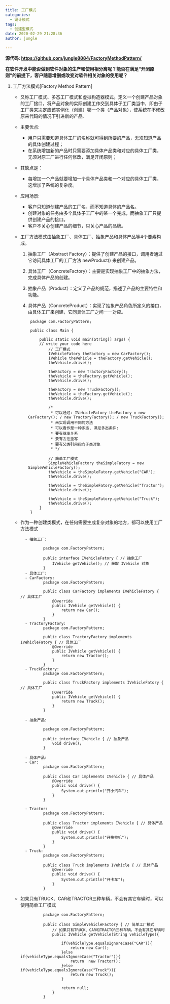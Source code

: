 ```yaml
---
title: 工厂模式
categories:
  - 设计模式
tags:
  - 创建型模式
date: 2020-02-29 21:28:36
author: jungle

---
```


**源代码: https://github.com/jungle8884/FactoryMethodPattern/**

**在软件开发中能否做到软件对象的生产和使用相分离呢？能否在满足“开闭原则”的前提下，客户随意增删或改变对软件相关对象的使用呢？**

1. 工厂方法模式[Factory Method Pattern]
	- 又称工厂模式、多态工厂模式和虚拟构造器模式。定义一个创建产品对象的工厂接口，将产品对象的实际创建工作交到具体子工厂类当中，即由子工厂类来决定应该实例化（创建）哪一个类（产品对象），使系统在不修改原来代码的情况下引进新的产品.
	- 主要优点:
		- 用户只需要知道具体工厂的名称就可得到所要的产品，无须知道产品的具体创建过程；
		- 在系统增加新的产品时只需要添加具体产品类和对应的具体工厂类，无须对原工厂进行任何修改，满足开闭原则；
	- 其缺点是：
		- 每增加一个产品就要增加一个具体产品类和一个对应的具体工厂类，这增加了系统的复杂度。
	- 应用场景:
		- 客户只知道创建产品的工厂名，而不知道具体的产品名。
		- 创建对象的任务由多个具体子工厂中的某一个完成，而抽象工厂只提供创建产品的接口。
		- 客户不关心创建产品的细节，只关心产品的品牌。
	- 工厂方法模式由抽象工厂、具体工厂、抽象产品和具体产品等4个要素构成。
		1. 抽象工厂（Abstract Factory）：提供了创建产品的接口，调用者通过它访问具体工厂的工厂方法 newProduct() 来创建产品。
		2. 具体工厂（ConcreteFactory）：主要是实现抽象工厂中的抽象方法，完成具体产品的创建。
		3. 抽象产品（Product）：定义了产品的规范，描述了产品的主要特性和功能。
		4. 具体产品（ConcreteProduct）：实现了抽象产品角色所定义的接口，由具体工厂来创建，它同具体工厂之间一一对应。
		
				package com.FactoryPattern;
				
				public class Main {
				
				    public static void main(String[] args) {
					// write your code here
				        // 工厂模式
				        IVehicleFatory theFactory = new CarFactory();
				        IVehicle theVehicle = theFactory.getVehicle();
				        theVehicle.drive();
				
				        theFactory = new TractoryFactory();
				        theVehicle = theFactory.getVehicle();
				        theVehicle.drive();
				
				        theFactory = new TruckFactory();
				        theVehicle = theFactory.getVehicle();
				        theVehicle.drive();
				
				        /*
				         * 可以通过: IVehicleFatory theFactory = new CarFactory(); / new TractoryFactory(); / new TruckFactory();
				         * 来实现调用不同的方法
				         * 可以看作是一种多态, 满足多态条件:
				         * 要有继承关系
				         * 要有方法重写
				         * 要有父类引用指向子类对象
				         * */
				
				        // 简单工厂模式
				        SimpleVehicleFactory theSimpleFatory = new SimpleVehicleFactory();
				        theVehicle = theSimpleFatory.getVehicle("CAR");
				        theVehicle.drive();
				
				        theVehicle = theSimpleFatory.getVehicle("Tractor");
				        theVehicle.drive();
				
				        theVehicle = theSimpleFatory.getVehicle("Truck");
				        theVehicle.drive();
				    }
				}	
	
	- 作为一种创建类模式，在任何需要生成复杂对象的地方，都可以使用工厂方法模式
	
			- 抽象工厂:
			
					package com.FactoryPattern;
					
					public interface IVehicleFatory { // 抽象工厂
					    IVehicle getVehicle(); // 获取 IVehicle 对象
					}
			- 具体工厂: 
			- CarFactory:
					package com.FactoryPattern;
					
					public class CarFactory implements IVehicleFatory { // 具体工厂
					    @Override
					    public IVehicle getVehicle() {
					        return new Car();
					    }
					}
			- TractoryFactory:
					package com.FactoryPattern;
					
					public class TractoryFactory implements IVehicleFatory { // 具体工厂
					    @Override
					    public IVehicle getVehicle() {
					        return new Tractor();
					    }
					}
			- TruckFactory:
					package com.FactoryPattern;
					
					public class TruckFactory implements IVehicleFatory { // 具体工厂
					    @Override
					    public IVehicle getVehicle() {
					        return new Truck();
					    }
					}
			
			- 抽象产品:

					package com.FactoryPattern;
					
					public interface IVehicle { // 抽象产品
					    void drive();
					}
			
			- 具体产品:
			- Car: 
					package com.FactoryPattern;
					
					public class Car implements IVehicle { // 具体产品
					    @Override
					    public void drive() {
					        System.out.println("开小汽车");
					    }
					}

			- Tractor: 
					package com.FactoryPattern;
					
					public class Tractor implements IVehicle { // 具体产品
					    @Override
					    public void drive() {
					        System.out.println("开拖拉机");
					    }
					}
			- Truck:
					package com.FactoryPattern;
					
					public class Truck implements IVehicle { // 具体产品
					    @Override
					    public void drive() {
					        System.out.println("开卡车");
					    }
					}



	- 如果只有TRUCK、CAR和TRACTOR三种车辆，不会有其它车辆时，可以使用简单工厂模式

					package com.FactoryPattern;
					
					public class SimpleVehicleFactory { // 简单工厂模式
					    // 如果只有TRUCK、CAR和TRACTOR三种车辆，不会有其它车辆时
					    public IVehicle getVehicle(String vehicleType){
					
					        if(vehicleType.equalsIgnoreCase("CAR")){
					            return new Car();
					        }else if(vehicleType.equalsIgnoreCase("Tractor")){
					            return  new Tractor();
					        }else if(vehicleType.equalsIgnoreCase("Truck")){
					            return new Truck();
					        }
					
					        return null;
					    }
					}